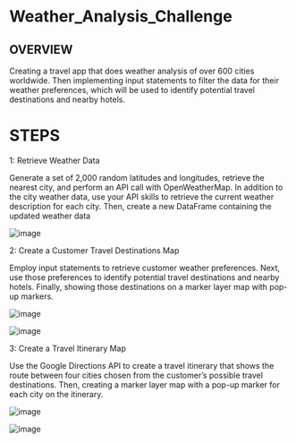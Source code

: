 # Weather_Analysis_Challenge

## OVERVIEW

Creating a travel app that does weather analysis of over 600 cities worldwide. Then implementing input statements to filter the data for their weather preferences, which will be used to identify potential travel destinations and nearby hotels.

# STEPS

1: Retrieve Weather Data

Generate a set of 2,000 random latitudes and longitudes, retrieve the nearest city, and perform an API call with OpenWeatherMap. In addition to the city weather data, use your API skills to retrieve the current weather description for each city. Then, create a new DataFrame containing the updated weather data

![image](https://user-images.githubusercontent.com/105184244/205026123-51b7e06c-6b7a-474d-9a36-cb549b5da8fe.png)

2: Create a Customer Travel Destinations Map

Employ input statements to retrieve customer weather preferences. Next, use those preferences to identify potential travel destinations and nearby hotels. Finally, showing those destinations on a marker layer map with pop-up markers.

![image](https://user-images.githubusercontent.com/105184244/205026505-95eeae6e-0991-4135-b2a0-d6222d3e3e7c.png)

![image](https://user-images.githubusercontent.com/105184244/205026536-86abe3e0-d67e-4e1a-9122-ba25c1358201.png)

3: Create a Travel Itinerary Map

Use the Google Directions API to create a travel itinerary that shows the route between four cities chosen from the customer’s possible travel destinations. Then, creating a marker layer map with a pop-up marker for each city on the itinerary.

![image](https://user-images.githubusercontent.com/105184244/205026714-0bb22da1-342d-4a25-9623-1cedcb66147d.png)

![image](https://user-images.githubusercontent.com/105184244/205026730-f25eb054-6c6e-4784-a5b1-46f1c4fbe401.png)
